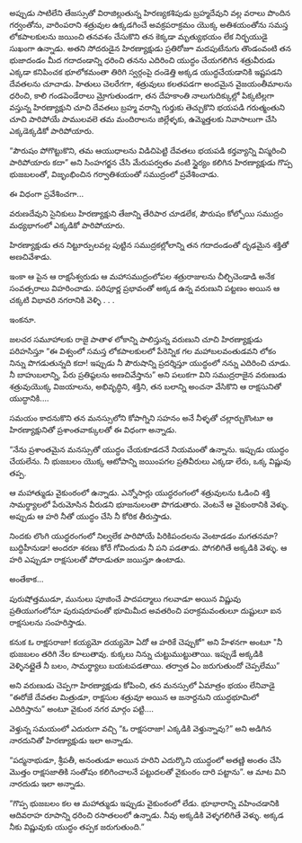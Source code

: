 ﻿అప్పుడు సాటిలేని తేజస్సుతో విరాజిల్లుతున్న హిరణ్యకశిపుడు బ్రహ్మదేవుని వల్ల వరాలు పొందిన గర్వంతోను, వారింపరాని శత్రువుల ఉక్కడగించే అవక్రపరాక్రమం యొక్క అతిశయంతోను సమస్త లోకపాలకులను జయించి తనవశం చేసుకొని తన కెక్కడా మృత్యుభయం లేక నిర్భయుడై సుఖంగా ఉన్నాడు. అతని సోదరుడైన హిరణ్యాక్షుడు ప్రతిరోజూ మదపుటేనుగు తొండంవంటి తన భుజాదండం మీద గదాదండాన్ని ధరించి తనను ఎదిరించి యుద్ధం చేయగలిగిన శత్రువీరుడు ఎక్కడా కనిపించక భూలోకమంతా తిరిగి స్వర్గంపై దండెత్తి అక్కడ యుద్ధచేయడానికి ఇష్టపడని దేవతలను చూచాడు. హితులు చెలరేగగా, శత్రువులు కలతపడగా అందమైన వైజయంతీమాలను ధరించి, కాలి గండపెండేరాలు మ్రోగుతుండగా, తన దేహకాంతి నాలుగుదిక్కుల్లో పిక్కటిల్లగా వస్తున్న హిరణ్యాక్షుని చూచి దేవతలు బ్రహ్మ వరాన్ని గుర్తుకు తెచ్చుకొని భయపడి గరుత్మంతుని చూచి పారిపోయే పాములవలె తమ మందిరాలను జిల్లేళ్ళకు, ఉమ్మెత్తలకు నివాసాలుగా చేసి ఎక్కడెక్కడికో పారిపోయారు. 

“పౌరుషం పోగొట్టుకొని, తమ ఆయుధాలను విడిచిపెట్టి దేవతలు భయపడి కర్తవ్యాన్ని విస్మరించి పారిపోయారు కదా” అని సింహగర్జన చేసి మేరుపర్వతం వంటి స్థైర్యం కలిగిన హిరణ్యాక్షుడు గొప్ప భుజబలంతో, విజృంభించిన గర్వాతిశయంతో సముద్రంలో ప్రవేశించాడు. 

ఈ విధంగా ప్రవేశించగా... 

వరుణదేవుని సైనికులు హిరణ్యాక్షుని తేజాన్ని తేరిపార చూడలేక, పౌరుషం కోల్పోయి సముద్రం మధ్యభాగంలో ఎక్కడికో పారిపోయారు. 

హిరణ్యాక్షుడు తన నిట్టూర్పులవల్ల పుట్టిన సముద్రకల్లోలాన్ని తన గదాదండంతో దృఢమైన శక్తితో అణచివేశాడు. 

ఇంకా ఆ పైన ఆ రాక్షసేశ్వరుడు ఆ మహాసముద్రంలోపల శత్రురాజులను చీల్చిచెండాడి అనేక సంవత్సరాలు విహరించాడు. పరిపూర్ణ ప్రభావంతో అక్కడ ఉన్న వరుణుని పట్టణం అయిన ఆ చక్కటి విభావరి నగరానికి వెళ్ళి . . . 

ఇంకనూ. 

జలచర సమూహాలకు రాజై పాతాళ లోకాన్ని పాలిస్తున్న వరుణుని చూచి హిరణ్యాక్షుడు పరిహసిస్తూ “ఈ విశ్వంలో సమస్త లోకపాలకులలో పేరెన్నిక గల మహాబలవంతుడవని లోకం నిన్ను పొగడుతున్నది కదా! ఇప్పుడు నీ పౌరుషాన్ని ప్రదర్శిస్తూ యుద్ధంలో నన్ను ఎదిరించి చూడు. నీ బాహుబలాన్ని, పేరు ప్రతిష్ఠలను అణచివేస్తాను” అని పలుకగా విని సముద్రరాజైన వరుణుడు శత్రువుయొక్క విజయాలను, అభివృద్ధిని, శక్తిని, తన బలాన్ని అంచనా వేసికొని ఆ రాక్షసునితో యుద్ధానికి.... 

సమయం కాదనుకొని తన మనస్సులోని కోపాగ్నిని సహనం అనే నీళ్ళతో చల్లార్చుకొంటూ ఆ హిరణ్యాక్షునితో ప్రశాంతవాక్కులతో ఈ విధంగా అన్నాడు. 

“నేను ప్రశాంతమైన మనస్సుతో యుద్ధం చేయకూడదనే నియమంతో ఉన్నాను. ఇప్పుడు యుద్ధం చేయలేను. నీ భుజబలం యొక్క ఆటోపాన్ని జయింపగల ప్రతివీరులు ఎక్కడా లేరు, ఒక్క విష్ణువు తప్ప. 

ఆ మహాత్ముడు వైకుంఠంలో ఉన్నాడు. ఎన్నోసార్లు యుద్ధరంగంలో శత్రువులను ఓడించి శక్తి సామర్థ్యాలలో పేరుమోసిన వీరుడని భూజనులంతా పొగడుతారు. వెంటనే ఆ వైకుంఠానికి వెళ్ళు. అప్పుడు ఆ హరి నీతో యుద్ధం చేసి నీ కోరిక తీరుస్తాడు. 

నిందకు లొంగి యుద్ధరంగంలో నిల్వలేక పారిపోయే పిరికిపందలను వెంటాడడం మగతనమా? బుద్ధిహీనుడా! అందరూ శరణు కోరే గోవిందుడు నీ పని పడతాడు. పోగలిగితే అక్కడికి వెళ్ళు. ఆ హరి ఎప్పుడూ రాక్షసులతో పోరాడుతూ జయిస్తూ ఉంటాడు. 

అంతేకాక... 

పురుషోత్తముడూ, మునులు పూజించే పాదపద్మాలు గలవాడూ అయిన విష్ణువు ప్రతియుగంలోనూ పురుషరూపంతో భూమిమీద అవతరించి పరాక్రమవంతులూ దుష్టులూ ఐన రాక్షసులను సంహరిస్తాడు. 

కనుక ఓ రాక్షసరాజా! కయ్యమో దయ్యమో ఏదో ఆ హరికే చెప్పుకో" అని హేళనగా అంటూ "నీ భుజబలం తరిగి నేల కూలుతావు. కుక్కలు నిన్ను చుట్టుముట్టుతాయి. ఇప్పుడే అక్కడికి వెళ్ళినట్లైతే నీ బలం, సామర్థ్యాలు బయటపడతాయి. తర్వాత ఏం జరుగుతుందో చెప్పలేము” 

అని వరుణుడు చెప్పగా హిరణ్యాక్షుడు కోపించి, తన మనస్సులో ఏమాత్రం భయం లేనివాడై “ఈరోజే దేవతల మిత్రుడూ, రాక్షసుల శత్రువూ అయిన ఆ జనార్దనుని యుద్ధభూమిలో ఎదిరిస్తాను” అంటూ వైకుంఠ నగర మార్గం పట్టి.... 

వెళ్తున్న సమయంలో ఎదురుగా వచ్చి “ఓ రాక్షసరాజా! ఎక్కడికి వెళ్తున్నావు?” అని అడిగిన నారదునితో హిరణ్యాక్షుడు ఇలా అన్నాడు. 

“పద్మనాభుడూ, శ్రీపతీ, అనంతుడూ అయిన హరిని ఎదుర్కొని యుద్ధంలో అతణ్ణి అంతం చేసి మొత్తం రాక్షసజాతికి సంతోషం కలిగించాలనే పట్టుదలతో వైకుంఠం దారి పట్టాను”. ఆ మాట విని నారదుడు ఇలా అన్నాడు. 

“గొప్ప భుజబలం కల ఆ మహాత్ముడు ఇప్పుడు వైకుంఠంలో లేడు. భూభారాన్ని వహించడానికి ఆదివరాహ రూపాన్ని ధరించి రసాతలంలో ఉన్నాడు. నీవు అక్కడికి వెళ్ళగలిగితే వెళ్ళు. అక్కడ నీకు విష్ణువుకు యుద్ధం తప్పక జరుగుతుంది.” 

